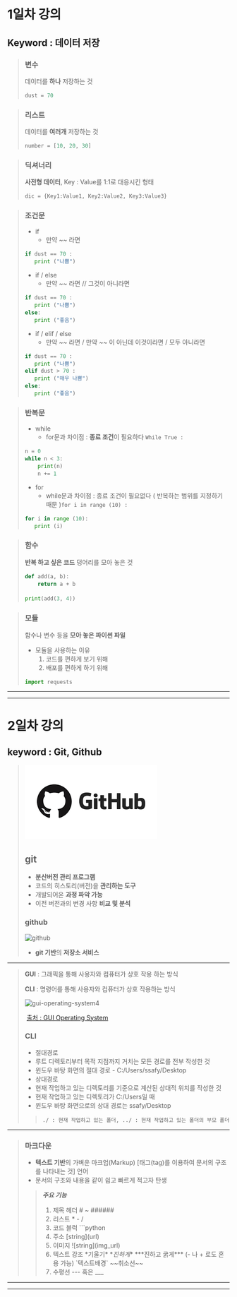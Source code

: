 # 1일차 강의

## Keyword : 데이터 저장



>### 변수
>
>데이터를 **하나** 저장하는 것
>
>```python
>dust = 70
>```



>### 리스트
>
>데이터를 **여러개** 저장하는 것
>
>```python
>number = [10, 20, 30]
>```



>### 딕셔너리
>
>**사전형 데이터**, Key : Value를 1:1로 대응시킨 형태
>
>```python
>dic = {Key1:Value1, Key2:Value2, Key3:Value3}
>```



>### 조건문
>
>* if
>    * 만약 ~~ 라면
>
>```python
>if dust == 70 :
>    print ("나쁨")
>```
>
>* if / else
>     * 만약 ~~ 라면 // 그것이 아니라면
>
>```python
>if dust == 70 :
>    print ("나쁨")
>else:
>    print ("좋음")
>```
>
>* if / elif / else
>    * 만약 ~~ 라면 / 만약 ~~ 이 아닌데 이것이라면 / 모두 아니라면
>
>```python
>if dust == 70 :
>    print ("나쁨")
>elif dust > 70 :
>    print ("매우 나쁨")
>else:
>    print ("좋음")
>```



> ### 반복문
>
> * while
>   * for문과 차이점 : **종료 조건**이 필요하다 `While True :`
>
> ```python
> n = 0
> while n < 3:
>     print(n)
>     n += 1
> ```
>
> * for
>   * while문과 차이점 : 종료 조건이 필요없다 ( 반복하는 범위를 지정하기 때문 )`for i in range (10) :`
> ```python
> for i in range (10):
>    print (i)
> ```



> ### 함수
>
> **반복 하고 싶은 코드** 덩어리를 모아 놓은 것
>
> ```python
> def add(a, b): 
>     return a + b
> 
> print(add(3, 4))
> ```



> ### 모듈
>
> 함수나 변수 등을 **모아 놓은 파이썬 파일**
>
> * 모듈을 사용하는 이유
>   1. 코드를 편하게 보기 위해
>   2. 배포를 편하게 하기 위해
>
> ```python
> import requests
> ```



___

___

# 2일차 강의

## keyword : Git, Github

>![git](https://github.com/ats166/TIL/blob/main/github.png)
>
>## git 
>
>* **분산버전 관리 프로그램**
>* 코드의 히스토리(버전)을 **관리하는 도구**
>* 개발되어온 **과정 파악 가능**
>* 이전 버전과의 변경 사항 **비교 및 분석**
>
>
>
>
>
>### github
>
>![github](C:\Users\multicampus\Downloads\github.png)
>
>
>
>*  **git 기반**의 **저장소 서비스**

___



>**GUI** : 그래픽을 통해 사용자와 컴퓨터가 상호 작용 하는 방식
>
>**CLI** : 명령어를 통해 사용자와 컴퓨터가 상호 작용하는 방식
>
>![gui-operating-system4](C:\Users\multicampus\Desktop\gui-operating-system4.png)
>
>​																										[출처 : GUI Operating System](https://www.javatpoint.com/gui-operating-system)
>
>### CLI
>
>* 절대경로
>  * 루트 디렉토리부터 목적 지점까지 거치는 모든 경로를 전부 작성한 것
>  * 윈도우 바탕 화면의 절대 경로 - C:/Users/ssafy/Desktop
>* 상대경로
>  * 현재 작업하고 있는 디렉토리를 기준으로 계산된 상대적 위치를 작성한 것
>  * 현재 작업하고 있는 디렉토리가 C:/Users일 때
>  * 윈도우 바탕 화면으로의 상대 경로는 ssafy/Desktop
>
>> ``./ : 현재 작업하고 있는 폴더, ../ : 현재 작업하고 있는 폴더의 부모 폴더``



___

>### 마크다운
>
>* **텍스트 기반**의 가벼운 마크업(Markup) [태그(tag)를 이용하여 문서의 구조를 나타내는 것] 언어
>* 문서의 구조와 내용을 같이 쉽고 빠르게 적고자 탄생
>
>>
>>
>>***주요 기능***
>>
>>
>>
>>1. 제목 헤더 # ~ ######
>>2. 리스트 * - /
>>3. 코드 블럭 ```python
>>4. 주소 \[string](url)
>>5. 이미지 \![string]\(img_url)
>>6. 텍스트 강조 \*기울기* \**진하게** \*\*\*진하고 굵게\*\*\* (- 나 + 로도 혼용 가능) \`텍스트배경` \~~취소선~~ 
>>7. 수평선 \--- 혹은 \___



___

___
